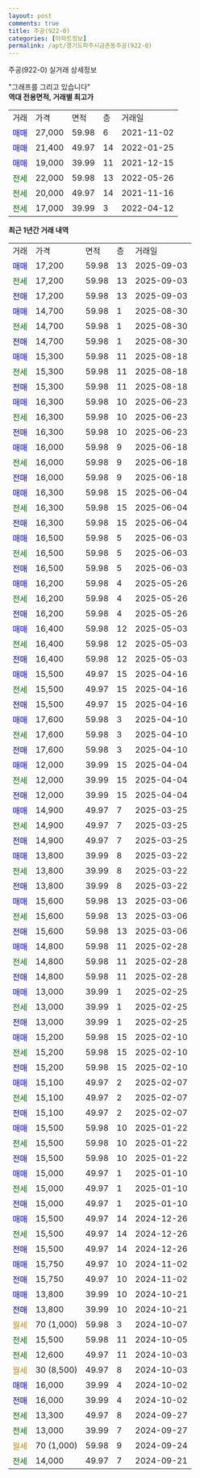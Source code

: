 ```yaml
---
layout: post
comments: true
title: 주공(922-0)
categories: [아파트정보]
permalink: /apt/경기도파주시금촌동주공(922-0)
---
```


주공(922-0) 실거래 상세정보

<script type="text/javascript">
  google.charts.load('current', {'packages':['line', 'corechart']});
  google.charts.setOnLoadCallback(drawChart);

  function drawChart() {
    var data = new google.visualization.DataTable();
    data.addColumn('date', '거래일');
    data.addColumn('number', "매매");
    data.addColumn('number', "전세");
    data.addColumn('number', "전매");

    data.addRows([[new Date(Date.parse("2025-09-03")), 17200, null, null], [new Date(Date.parse("2025-09-03")), null, 17200, null], [new Date(Date.parse("2025-09-03")), null, null, 17200], [new Date(Date.parse("2025-08-30")), 14700, null, null], [new Date(Date.parse("2025-08-30")), null, 14700, null], [new Date(Date.parse("2025-08-30")), null, null, 14700], [new Date(Date.parse("2025-08-18")), 15300, null, null], [new Date(Date.parse("2025-08-18")), null, 15300, null], [new Date(Date.parse("2025-08-18")), null, null, 15300], [new Date(Date.parse("2025-06-23")), 16300, null, null], [new Date(Date.parse("2025-06-23")), null, 16300, null], [new Date(Date.parse("2025-06-23")), null, null, 16300], [new Date(Date.parse("2025-06-18")), 16000, null, null], [new Date(Date.parse("2025-06-18")), null, 16000, null], [new Date(Date.parse("2025-06-18")), null, null, 16000], [new Date(Date.parse("2025-06-04")), 16300, null, null], [new Date(Date.parse("2025-06-04")), null, 16300, null], [new Date(Date.parse("2025-06-04")), null, null, 16300], [new Date(Date.parse("2025-06-03")), 16500, null, null], [new Date(Date.parse("2025-06-03")), null, 16500, null], [new Date(Date.parse("2025-06-03")), null, null, 16500], [new Date(Date.parse("2025-05-26")), 16200, null, null], [new Date(Date.parse("2025-05-26")), null, 16200, null], [new Date(Date.parse("2025-05-26")), null, null, 16200], [new Date(Date.parse("2025-05-03")), 16400, null, null], [new Date(Date.parse("2025-05-03")), null, 16400, null], [new Date(Date.parse("2025-05-03")), null, null, 16400], [new Date(Date.parse("2025-04-16")), 15500, null, null], [new Date(Date.parse("2025-04-16")), null, 15500, null], [new Date(Date.parse("2025-04-16")), null, null, 15500], [new Date(Date.parse("2025-04-10")), 17600, null, null], [new Date(Date.parse("2025-04-10")), null, 17600, null], [new Date(Date.parse("2025-04-10")), null, null, 17600], [new Date(Date.parse("2025-04-04")), 12000, null, null], [new Date(Date.parse("2025-04-04")), null, 12000, null], [new Date(Date.parse("2025-04-04")), null, null, 12000], [new Date(Date.parse("2025-03-25")), 14900, null, null], [new Date(Date.parse("2025-03-25")), null, 14900, null], [new Date(Date.parse("2025-03-25")), null, null, 14900], [new Date(Date.parse("2025-03-22")), 13800, null, null], [new Date(Date.parse("2025-03-22")), null, 13800, null], [new Date(Date.parse("2025-03-22")), null, null, 13800], [new Date(Date.parse("2025-03-06")), 15600, null, null], [new Date(Date.parse("2025-03-06")), null, 15600, null], [new Date(Date.parse("2025-03-06")), null, null, 15600], [new Date(Date.parse("2025-02-28")), 14800, null, null], [new Date(Date.parse("2025-02-28")), null, 14800, null], [new Date(Date.parse("2025-02-28")), null, null, 14800], [new Date(Date.parse("2025-02-25")), 13000, null, null], [new Date(Date.parse("2025-02-25")), null, 13000, null], [new Date(Date.parse("2025-02-25")), null, null, 13000], [new Date(Date.parse("2025-02-10")), 15200, null, null], [new Date(Date.parse("2025-02-10")), null, 15200, null], [new Date(Date.parse("2025-02-10")), null, null, 15200], [new Date(Date.parse("2025-02-07")), 15100, null, null], [new Date(Date.parse("2025-02-07")), null, 15100, null], [new Date(Date.parse("2025-02-07")), null, null, 15100], [new Date(Date.parse("2025-01-22")), 15500, null, null], [new Date(Date.parse("2025-01-22")), null, 15500, null], [new Date(Date.parse("2025-01-22")), null, null, 15500], [new Date(Date.parse("2025-01-10")), 15000, null, null], [new Date(Date.parse("2025-01-10")), null, 15000, null], [new Date(Date.parse("2025-01-10")), null, null, 15000], [new Date(Date.parse("2024-12-26")), 15500, null, null], [new Date(Date.parse("2024-12-26")), null, 15500, null], [new Date(Date.parse("2024-12-26")), null, null, 15500], [new Date(Date.parse("2024-11-02")), 15750, null, null], [new Date(Date.parse("2024-11-02")), null, null, 15750], [new Date(Date.parse("2024-10-21")), 13800, null, null], [new Date(Date.parse("2024-10-21")), null, null, 13800], [new Date(Date.parse("2024-10-07")), null, null, null], [new Date(Date.parse("2024-10-05")), null, 15500, null], [new Date(Date.parse("2024-10-03")), null, 12600, null], [new Date(Date.parse("2024-10-03")), null, null, null], [new Date(Date.parse("2024-10-02")), 16000, null, null], [new Date(Date.parse("2024-10-02")), null, null, 16000], [new Date(Date.parse("2024-09-27")), null, 13300, null], [new Date(Date.parse("2024-09-27")), null, 13000, null], [new Date(Date.parse("2024-09-24")), null, null, null], [new Date(Date.parse("2024-09-21")), null, 14000, null]]);

    var options = {
      hAxis: {
        format: 'yyyy/MM/dd'
      },    
      lineWidth: 0,
      pointsVisible: true,    
      title: '최근 1년간 유형별 실거래가 분포',
      legend: { position: 'bottom' }
    };

    var formatter = new google.visualization.NumberFormat({pattern:'###,###'} );
    formatter.format(data, 1);
    formatter.format(data, 2);
    
    setTimeout(function() {
        var chart = new google.visualization.LineChart(document.getElementById('columnchart_material'));
        chart.draw(data, (options));
        document.getElementById('loading').style.display = 'none';
    }, 200);
  }
</script>


<div id="loading" style="z-index:20; display: block; margin-left: 0px">"그래프를 그리고 있습니다"</div>
<div id="columnchart_material" style="width: 95%; margin-left: 0px; display: block"></div>
<!-- contents start -->
<b>역대 전용면적, 거래별 최고가</b>
<table class="sortable">
    <tr>
      <td>거래</td>
      <td>가격</td>
      <td>면적</td>
      <td>층</td>
      <td>거래일</td>
    </tr>
        <tr>
          <td><a style="color: blue">매매</a></td>
          <td>27,000</td>
          <td>59.98</td>
          <td>6</td>
          <td>2021-11-02</td>
        </tr>            <tr>
          <td><a style="color: blue">매매</a></td>
          <td>21,400</td>
          <td>49.97</td>
          <td>14</td>
          <td>2022-01-25</td>
        </tr>            <tr>
          <td><a style="color: blue">매매</a></td>
          <td>19,000</td>
          <td>39.99</td>
          <td>11</td>
          <td>2021-12-15</td>
        </tr>        
        <tr>
              <td><a style="color: darkgreen">전세</a></td>
              <td>22,000</td>
              <td>59.98</td>
              <td>13</td>
              <td>2022-05-26</td>
            </tr>            <tr>
              <td><a style="color: darkgreen">전세</a></td>
              <td>20,000</td>
              <td>49.97</td>
              <td>14</td>
              <td>2021-11-16</td>
            </tr>            <tr>
              <td><a style="color: darkgreen">전세</a></td>
              <td>17,000</td>
              <td>39.99</td>
              <td>3</td>
              <td>2022-04-12</td>
            </tr>        
    
</table>

<b>최근 1년간 거래 내역</b>

<table class="sortable">
    <tr>
      <td>거래</td>
      <td>가격</td>
      <td>면적</td>
      <td>층</td>
      <td>거래일</td>
    </tr>
    <tr>
      <td><a style="color: blue">매매</a></td>
      <td>17,200</td>
      <td>59.98</td>
      <td>13</td>
      <td>2025-09-03</td>
    </tr>          <tr>
      <td><a style="color: darkgreen">전세</a></td>
      <td>17,200</td>
      <td>59.98</td>
      <td>13</td>
      <td>2025-09-03</td>
    </tr>          <tr>
      <td><a style="color: darkblue">전매</a></td>
      <td>17,200</td>
      <td>59.98</td>
      <td>13</td>
      <td>2025-09-03</td>
    </tr>          <tr>
      <td><a style="color: blue">매매</a></td>
      <td>14,700</td>
      <td>59.98</td>
      <td>1</td>
      <td>2025-08-30</td>
    </tr>          <tr>
      <td><a style="color: darkgreen">전세</a></td>
      <td>14,700</td>
      <td>59.98</td>
      <td>1</td>
      <td>2025-08-30</td>
    </tr>          <tr>
      <td><a style="color: darkblue">전매</a></td>
      <td>14,700</td>
      <td>59.98</td>
      <td>1</td>
      <td>2025-08-30</td>
    </tr>          <tr>
      <td><a style="color: blue">매매</a></td>
      <td>15,300</td>
      <td>59.98</td>
      <td>11</td>
      <td>2025-08-18</td>
    </tr>          <tr>
      <td><a style="color: darkgreen">전세</a></td>
      <td>15,300</td>
      <td>59.98</td>
      <td>11</td>
      <td>2025-08-18</td>
    </tr>          <tr>
      <td><a style="color: darkblue">전매</a></td>
      <td>15,300</td>
      <td>59.98</td>
      <td>11</td>
      <td>2025-08-18</td>
    </tr>          <tr>
      <td><a style="color: blue">매매</a></td>
      <td>16,300</td>
      <td>59.98</td>
      <td>10</td>
      <td>2025-06-23</td>
    </tr>          <tr>
      <td><a style="color: darkgreen">전세</a></td>
      <td>16,300</td>
      <td>59.98</td>
      <td>10</td>
      <td>2025-06-23</td>
    </tr>          <tr>
      <td><a style="color: darkblue">전매</a></td>
      <td>16,300</td>
      <td>59.98</td>
      <td>10</td>
      <td>2025-06-23</td>
    </tr>          <tr>
      <td><a style="color: blue">매매</a></td>
      <td>16,000</td>
      <td>59.98</td>
      <td>9</td>
      <td>2025-06-18</td>
    </tr>          <tr>
      <td><a style="color: darkgreen">전세</a></td>
      <td>16,000</td>
      <td>59.98</td>
      <td>9</td>
      <td>2025-06-18</td>
    </tr>          <tr>
      <td><a style="color: darkblue">전매</a></td>
      <td>16,000</td>
      <td>59.98</td>
      <td>9</td>
      <td>2025-06-18</td>
    </tr>          <tr>
      <td><a style="color: blue">매매</a></td>
      <td>16,300</td>
      <td>59.98</td>
      <td>15</td>
      <td>2025-06-04</td>
    </tr>          <tr>
      <td><a style="color: darkgreen">전세</a></td>
      <td>16,300</td>
      <td>59.98</td>
      <td>15</td>
      <td>2025-06-04</td>
    </tr>          <tr>
      <td><a style="color: darkblue">전매</a></td>
      <td>16,300</td>
      <td>59.98</td>
      <td>15</td>
      <td>2025-06-04</td>
    </tr>          <tr>
      <td><a style="color: blue">매매</a></td>
      <td>16,500</td>
      <td>59.98</td>
      <td>5</td>
      <td>2025-06-03</td>
    </tr>          <tr>
      <td><a style="color: darkgreen">전세</a></td>
      <td>16,500</td>
      <td>59.98</td>
      <td>5</td>
      <td>2025-06-03</td>
    </tr>          <tr>
      <td><a style="color: darkblue">전매</a></td>
      <td>16,500</td>
      <td>59.98</td>
      <td>5</td>
      <td>2025-06-03</td>
    </tr>          <tr>
      <td><a style="color: blue">매매</a></td>
      <td>16,200</td>
      <td>59.98</td>
      <td>4</td>
      <td>2025-05-26</td>
    </tr>          <tr>
      <td><a style="color: darkgreen">전세</a></td>
      <td>16,200</td>
      <td>59.98</td>
      <td>4</td>
      <td>2025-05-26</td>
    </tr>          <tr>
      <td><a style="color: darkblue">전매</a></td>
      <td>16,200</td>
      <td>59.98</td>
      <td>4</td>
      <td>2025-05-26</td>
    </tr>          <tr>
      <td><a style="color: blue">매매</a></td>
      <td>16,400</td>
      <td>59.98</td>
      <td>12</td>
      <td>2025-05-03</td>
    </tr>          <tr>
      <td><a style="color: darkgreen">전세</a></td>
      <td>16,400</td>
      <td>59.98</td>
      <td>12</td>
      <td>2025-05-03</td>
    </tr>          <tr>
      <td><a style="color: darkblue">전매</a></td>
      <td>16,400</td>
      <td>59.98</td>
      <td>12</td>
      <td>2025-05-03</td>
    </tr>          <tr>
      <td><a style="color: blue">매매</a></td>
      <td>15,500</td>
      <td>49.97</td>
      <td>15</td>
      <td>2025-04-16</td>
    </tr>          <tr>
      <td><a style="color: darkgreen">전세</a></td>
      <td>15,500</td>
      <td>49.97</td>
      <td>15</td>
      <td>2025-04-16</td>
    </tr>          <tr>
      <td><a style="color: darkblue">전매</a></td>
      <td>15,500</td>
      <td>49.97</td>
      <td>15</td>
      <td>2025-04-16</td>
    </tr>          <tr>
      <td><a style="color: blue">매매</a></td>
      <td>17,600</td>
      <td>59.98</td>
      <td>3</td>
      <td>2025-04-10</td>
    </tr>          <tr>
      <td><a style="color: darkgreen">전세</a></td>
      <td>17,600</td>
      <td>59.98</td>
      <td>3</td>
      <td>2025-04-10</td>
    </tr>          <tr>
      <td><a style="color: darkblue">전매</a></td>
      <td>17,600</td>
      <td>59.98</td>
      <td>3</td>
      <td>2025-04-10</td>
    </tr>          <tr>
      <td><a style="color: blue">매매</a></td>
      <td>12,000</td>
      <td>39.99</td>
      <td>15</td>
      <td>2025-04-04</td>
    </tr>          <tr>
      <td><a style="color: darkgreen">전세</a></td>
      <td>12,000</td>
      <td>39.99</td>
      <td>15</td>
      <td>2025-04-04</td>
    </tr>          <tr>
      <td><a style="color: darkblue">전매</a></td>
      <td>12,000</td>
      <td>39.99</td>
      <td>15</td>
      <td>2025-04-04</td>
    </tr>          <tr>
      <td><a style="color: blue">매매</a></td>
      <td>14,900</td>
      <td>49.97</td>
      <td>7</td>
      <td>2025-03-25</td>
    </tr>          <tr>
      <td><a style="color: darkgreen">전세</a></td>
      <td>14,900</td>
      <td>49.97</td>
      <td>7</td>
      <td>2025-03-25</td>
    </tr>          <tr>
      <td><a style="color: darkblue">전매</a></td>
      <td>14,900</td>
      <td>49.97</td>
      <td>7</td>
      <td>2025-03-25</td>
    </tr>          <tr>
      <td><a style="color: blue">매매</a></td>
      <td>13,800</td>
      <td>39.99</td>
      <td>8</td>
      <td>2025-03-22</td>
    </tr>          <tr>
      <td><a style="color: darkgreen">전세</a></td>
      <td>13,800</td>
      <td>39.99</td>
      <td>8</td>
      <td>2025-03-22</td>
    </tr>          <tr>
      <td><a style="color: darkblue">전매</a></td>
      <td>13,800</td>
      <td>39.99</td>
      <td>8</td>
      <td>2025-03-22</td>
    </tr>          <tr>
      <td><a style="color: blue">매매</a></td>
      <td>15,600</td>
      <td>59.98</td>
      <td>13</td>
      <td>2025-03-06</td>
    </tr>          <tr>
      <td><a style="color: darkgreen">전세</a></td>
      <td>15,600</td>
      <td>59.98</td>
      <td>13</td>
      <td>2025-03-06</td>
    </tr>          <tr>
      <td><a style="color: darkblue">전매</a></td>
      <td>15,600</td>
      <td>59.98</td>
      <td>13</td>
      <td>2025-03-06</td>
    </tr>          <tr>
      <td><a style="color: blue">매매</a></td>
      <td>14,800</td>
      <td>59.98</td>
      <td>11</td>
      <td>2025-02-28</td>
    </tr>          <tr>
      <td><a style="color: darkgreen">전세</a></td>
      <td>14,800</td>
      <td>59.98</td>
      <td>11</td>
      <td>2025-02-28</td>
    </tr>          <tr>
      <td><a style="color: darkblue">전매</a></td>
      <td>14,800</td>
      <td>59.98</td>
      <td>11</td>
      <td>2025-02-28</td>
    </tr>          <tr>
      <td><a style="color: blue">매매</a></td>
      <td>13,000</td>
      <td>39.99</td>
      <td>1</td>
      <td>2025-02-25</td>
    </tr>          <tr>
      <td><a style="color: darkgreen">전세</a></td>
      <td>13,000</td>
      <td>39.99</td>
      <td>1</td>
      <td>2025-02-25</td>
    </tr>          <tr>
      <td><a style="color: darkblue">전매</a></td>
      <td>13,000</td>
      <td>39.99</td>
      <td>1</td>
      <td>2025-02-25</td>
    </tr>          <tr>
      <td><a style="color: blue">매매</a></td>
      <td>15,200</td>
      <td>59.98</td>
      <td>15</td>
      <td>2025-02-10</td>
    </tr>          <tr>
      <td><a style="color: darkgreen">전세</a></td>
      <td>15,200</td>
      <td>59.98</td>
      <td>15</td>
      <td>2025-02-10</td>
    </tr>          <tr>
      <td><a style="color: darkblue">전매</a></td>
      <td>15,200</td>
      <td>59.98</td>
      <td>15</td>
      <td>2025-02-10</td>
    </tr>          <tr>
      <td><a style="color: blue">매매</a></td>
      <td>15,100</td>
      <td>49.97</td>
      <td>2</td>
      <td>2025-02-07</td>
    </tr>          <tr>
      <td><a style="color: darkgreen">전세</a></td>
      <td>15,100</td>
      <td>49.97</td>
      <td>2</td>
      <td>2025-02-07</td>
    </tr>          <tr>
      <td><a style="color: darkblue">전매</a></td>
      <td>15,100</td>
      <td>49.97</td>
      <td>2</td>
      <td>2025-02-07</td>
    </tr>          <tr>
      <td><a style="color: blue">매매</a></td>
      <td>15,500</td>
      <td>59.98</td>
      <td>10</td>
      <td>2025-01-22</td>
    </tr>          <tr>
      <td><a style="color: darkgreen">전세</a></td>
      <td>15,500</td>
      <td>59.98</td>
      <td>10</td>
      <td>2025-01-22</td>
    </tr>          <tr>
      <td><a style="color: darkblue">전매</a></td>
      <td>15,500</td>
      <td>59.98</td>
      <td>10</td>
      <td>2025-01-22</td>
    </tr>          <tr>
      <td><a style="color: blue">매매</a></td>
      <td>15,000</td>
      <td>49.97</td>
      <td>1</td>
      <td>2025-01-10</td>
    </tr>          <tr>
      <td><a style="color: darkgreen">전세</a></td>
      <td>15,000</td>
      <td>49.97</td>
      <td>1</td>
      <td>2025-01-10</td>
    </tr>          <tr>
      <td><a style="color: darkblue">전매</a></td>
      <td>15,000</td>
      <td>49.97</td>
      <td>1</td>
      <td>2025-01-10</td>
    </tr>          <tr>
      <td><a style="color: blue">매매</a></td>
      <td>15,500</td>
      <td>49.97</td>
      <td>14</td>
      <td>2024-12-26</td>
    </tr>          <tr>
      <td><a style="color: darkgreen">전세</a></td>
      <td>15,500</td>
      <td>49.97</td>
      <td>14</td>
      <td>2024-12-26</td>
    </tr>          <tr>
      <td><a style="color: darkblue">전매</a></td>
      <td>15,500</td>
      <td>49.97</td>
      <td>14</td>
      <td>2024-12-26</td>
    </tr>          <tr>
      <td><a style="color: blue">매매</a></td>
      <td>15,750</td>
      <td>49.97</td>
      <td>10</td>
      <td>2024-11-02</td>
    </tr>          <tr>
      <td><a style="color: darkblue">전매</a></td>
      <td>15,750</td>
      <td>49.97</td>
      <td>10</td>
      <td>2024-11-02</td>
    </tr>          <tr>
      <td><a style="color: blue">매매</a></td>
      <td>13,800</td>
      <td>39.99</td>
      <td>10</td>
      <td>2024-10-21</td>
    </tr>          <tr>
      <td><a style="color: darkblue">전매</a></td>
      <td>13,800</td>
      <td>39.99</td>
      <td>10</td>
      <td>2024-10-21</td>
    </tr>          <tr>
      <td><a style="color: darkgoldenrod">월세</a></td>
      <td>70 (1,000)</td>
      <td>59.98</td>
      <td>3</td>
      <td>2024-10-07</td>
    </tr>          <tr>
      <td><a style="color: darkgreen">전세</a></td>
      <td>15,500</td>
      <td>59.98</td>
      <td>11</td>
      <td>2024-10-05</td>
    </tr>          <tr>
      <td><a style="color: darkgreen">전세</a></td>
      <td>12,600</td>
      <td>49.97</td>
      <td>11</td>
      <td>2024-10-03</td>
    </tr>          <tr>
      <td><a style="color: darkgoldenrod">월세</a></td>
      <td>30 (8,500)</td>
      <td>49.97</td>
      <td>8</td>
      <td>2024-10-03</td>
    </tr>          <tr>
      <td><a style="color: blue">매매</a></td>
      <td>16,000</td>
      <td>39.99</td>
      <td>4</td>
      <td>2024-10-02</td>
    </tr>          <tr>
      <td><a style="color: darkblue">전매</a></td>
      <td>16,000</td>
      <td>39.99</td>
      <td>4</td>
      <td>2024-10-02</td>
    </tr>          <tr>
      <td><a style="color: darkgreen">전세</a></td>
      <td>13,300</td>
      <td>49.97</td>
      <td>8</td>
      <td>2024-09-27</td>
    </tr>          <tr>
      <td><a style="color: darkgreen">전세</a></td>
      <td>13,000</td>
      <td>39.99</td>
      <td>7</td>
      <td>2024-09-27</td>
    </tr>          <tr>
      <td><a style="color: darkgoldenrod">월세</a></td>
      <td>70 (1,000)</td>
      <td>59.98</td>
      <td>9</td>
      <td>2024-09-24</td>
    </tr>          <tr>
      <td><a style="color: darkgreen">전세</a></td>
      <td>14,000</td>
      <td>49.97</td>
      <td>7</td>
      <td>2024-09-21</td>
    </tr>      </table>
<!-- contents end -->    

